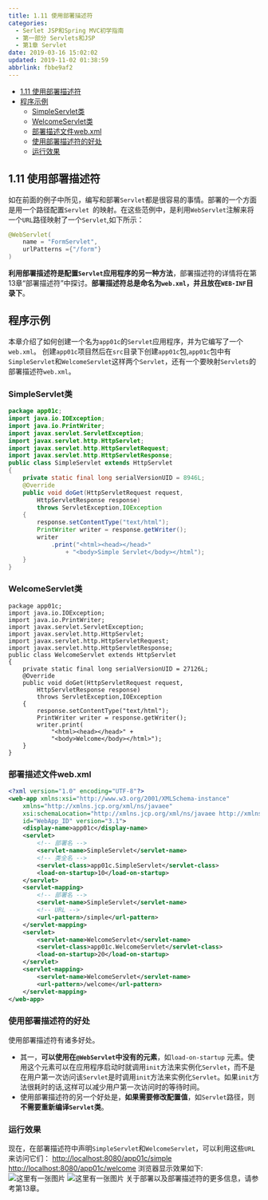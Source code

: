 ```yaml
---
title: 1.11 使用部署描述符
categories: 
  - Serlet JSP和Spring MVC初学指南
  - 第一部分 Servlets和JSP
  - 第1章 Servlet
date: 2019-03-16 15:02:02
updated: 2019-11-02 01:38:59
abbrlink: fbbe9af2
---
```

- [1.11 使用部署描述符](/ReadingNotes/fbbe9af2/#1-11-使用部署描述符)
- [程序示例](/ReadingNotes/fbbe9af2/#程序示例)
    - [SimpleServlet类](/ReadingNotes/fbbe9af2/#SimpleServlet类)
    - [WelcomeServlet类](/ReadingNotes/fbbe9af2/#WelcomeServlet类)
    - [部署描述文件web.xml](/ReadingNotes/fbbe9af2/#部署描述文件web-xml)
    - [使用部署描述符的好处](/ReadingNotes/fbbe9af2/#使用部署描述符的好处)
    - [运行效果](/ReadingNotes/fbbe9af2/#运行效果)

<!--more-->
<script src="https://cdn.bootcss.com/jquery/3.4.0/jquery.slim.min.js"></script>
<script>$(document).ready(function () {$(".post-body > ul:nth-child(1)").hide();});</script>

<!--end-->
<!--SSTStart-->
## 1.11 使用部署描述符 ##
如在前面的例子中所见，编写和部署`Servlet`都是很容易的事情。部署的一个方面是用一个路径配置`Servlet `的映射。在这些范例中，是利用`WebServlet`注解来将一个`URL`路径映射了一个`Servlet`,如下所示：
```java
@WebServlet(
	name = "FormServlet",
	urlPatterns ={"/form"}
)
```
**利用部署描述符是配置`Servlet`应用程序的另一种方法**，部署描述符的详情将在第13章“部署描述符”中探讨。**部署描述符总是命名为`web.xml`，并且放在`WEB-INF`目录下**。
<!--SSTStop-->
## 程序示例 ##
本章介绍了如何创建一个名为`app01c`的`Servlet`应用程序，并为它编写了一个`web.xml`。
创建`app01c`项目然后在`src`目录下创建`app01c`包,`app01c`包中有`SimpleServlet`和`WelcomeServlet`这样两个`Servlet`，还有一个要映射`Servlets`的部署描述符`web.xml`。
### SimpleServlet类 ###
```java
package app01c;
import java.io.IOException;
import java.io.PrintWriter;
import javax.servlet.ServletException;
import javax.servlet.http.HttpServlet;
import javax.servlet.http.HttpServletRequest;
import javax.servlet.http.HttpServletResponse;
public class SimpleServlet extends HttpServlet
{
    private static final long serialVersionUID = 8946L;
    @Override
    public void doGet(HttpServletRequest request,
        HttpServletResponse response)
        throws ServletException,IOException
    {
        response.setContentType("text/html");
        PrintWriter writer = response.getWriter();
        writer
            .print("<html><head></head>"
                + "<body>Simple Servlet</body></html");
    }
}
```
### WelcomeServlet类 ###
```j\
package app01c;
import java.io.IOException;
import java.io.PrintWriter;
import javax.servlet.ServletException;
import javax.servlet.http.HttpServlet;
import javax.servlet.http.HttpServletRequest;
import javax.servlet.http.HttpServletResponse;
public class WelcomeServlet extends HttpServlet
{
    private static final long serialVersionUID = 27126L;
    @Override
    public void doGet(HttpServletRequest request,
        HttpServletResponse response)
        throws ServletException,IOException
    {
        response.setContentType("text/html");
        PrintWriter writer = response.getWriter();
        writer.print(
            "<html><head></head>" +
            "<body>Welcome</body></html>");
    }
}
```
### 部署描述文件web.xml ###
```xml
<?xml version="1.0" encoding="UTF-8"?>
<web-app xmlns:xsi="http://www.w3.org/2001/XMLSchema-instance"
    xmlns="http://xmlns.jcp.org/xml/ns/javaee"
    xsi:schemaLocation="http://xmlns.jcp.org/xml/ns/javaee http://xmlns.jcp.org/xml/ns/javaee/web-app_3_1.xsd"
    id="WebApp_ID" version="3.1">
    <display-name>app01c</display-name>
    <servlet>
        <!-- 部署名 -->
        <servlet-name>SimpleServlet</servlet-name>
        <!-- 类全名 -->
        <servlet-class>app01c.SimpleServlet</servlet-class>
        <load-on-startup>10</load-on-startup>
    </servlet>
    <servlet-mapping>
        <!-- 部署名 -->
        <servlet-name>SimpleServlet</servlet-name>
        <!-- URL -->
        <url-pattern>/simple</url-pattern>
    </servlet-mapping>
    <servlet>
        <servlet-name>WelcomeServlet</servlet-name>
        <servlet-class>app01c.WelcomeServlet</servlet-class>
        <load-on-startup>20</load-on-startup>
    </servlet>
    <servlet-mapping>
        <servlet-name>WelcomeServlet</servlet-name>
        <url-pattern>/welcome</url-pattern>
    </servlet-mapping>
</web-app>
```
<!--SSTStart-->
### 使用部署描述符的好处 ###
使用部署描述符有诸多好处。
- 其一，**可以使用在`@WebServlet`中没有的元素**，如`load-on-startup` 元素。使用这个元素可以在应用程序启动时就调用`init`方法来实例化`Servlet`，而不是在用户第一次访问该`Servlet`是时调用`init`方法来实例化`Servlet`。如果`init`方法很耗时的话,这样可以减少用户第一次访问时的等待时间。
- 使用部署描述符的另一个好处是，**如果需要修改配置值**，如`Servlet`路径，则**不需要重新编译`Servlet`类**。
<!--SSTStop-->

### 运行效果 ###
现在，在部署描述符中声明`SimpleServlet`和`WelcomeServlet`，可以利用这些`URL`来访问它们：
 [http://localhost:8080/app01c/simple](http://localhost:8080/app01c/simple)
[http://localhost:8080/app01c/welcome](http://localhost:8080/app01c/welcome)
浏览器显示效果如下:
![这里有一张图片](https://image-1257720033.cos.ap-shanghai.myqcloud.com/blog/readbooknote/ServlerJSPAndSpring%20MVCChuXueZhiNan/Chapter1/3.png)
![这里有一张图片](https://image-1257720033.cos.ap-shanghai.myqcloud.com/blog/readbooknote/ServlerJSPAndSpring%20MVCChuXueZhiNan/Chapter1/4.png)
关于部署以及部署描述符的更多信息，请参考第13章。

